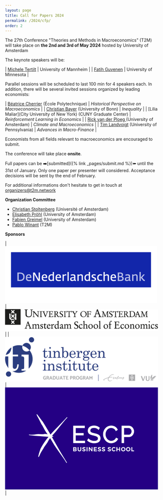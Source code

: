 ```yaml
---
layout: page
title: Call for Papers 2024
permalink: /2024/cfp/
order: 2
---
```



The 27th Conference "Theories and Methods in Macroeconomics" (T2M) will take place on 
__the 2nd and 3rd of May 2024__ hosted by University of Amsterdam

The keynote speakers will be:

| [Michele Tertilt](https://tertilt.vwl.uni-mannheim.de/) |  University of Mannheim |
| [Fatih Guvenen](https://www.fatihguvenen.com/) |  University of Minnesota |

Parallel sessions will be scheduled to last 100 min for 4 speakers each. In addition, there will be several invited sessions organized by leading economists:


| [Béatrice Cherrier](https://beatricecherrier.wordpress.com/about/)                                   (École Polytechnique)                        |  *Historical Perspective on Macroeconomics*          |
| [Christian Bayer](https://www.wiwi.uni-bonn.de/bayer/)               (University of Bonn)  |  *Inequality*      |
| [Lilia Maliar](City University of New York)                        (CUNY Graduate Center)                   |  *Reinforcement Learning in Economics*           |
| [Rick van der Ploeg ](https://rickvanderploeg.wordpress.com/)                        (University of Amsterdam)                       |  *Climate and Macroeconomics* |
| [Tim Landvoigt](https://sites.google.com/view/timlandvoigt)                        (University of Pennsylvania)          |  *Advances in Macro-Finance*          |

Economists from all fields relevant to macroeconomics are encouraged to submit.

The conference will take place  __onsite__.

Full papers can be ➡️[submitted]({% link _pages/submit.md %})⬅️ until the 31st of January. Only one paper per presenter will considered. Acceptance decisions will be sent by the end of February.

For additional informations don't hesitate to get in touch at [organizers@t2m.network](organizers@t2m.network)

__Organization Committee__

- [Christian Stoltenberg](https://sites.google.com/site/christianastoltenberg/home) (Université of Amsterdam)
- [Elisabeth Pröhl](https://www.elisabethproehl.com/) (University of Amsterdam)
- [Fabien Greimel](https://www.greimel.eu/) (University of Amsterdam)
- [Pablo Winant](https://www.mosphere.fr) (T2M)

__Sponsors__

| ![DNB](/assets/2024/sponsors/DNB.png) | ![UVA](/assets/2024/sponsors/uva.jpg) | 
| ![TI](/assets/2024/sponsors/ti.jpg) | ![ESCP](/assets/2024/sponsors/escp.jpg) |

<!-- 
- ESCP Business School -->